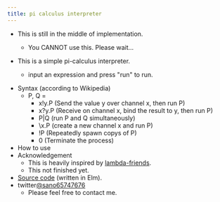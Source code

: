 ```yaml
---
title: pi calculus interpreter
---
```

<script src="lambda.js"></script>

- This is still in the middle of implementation.
  - You CANNOT use this. Please wait...

- This is a simple pi-calculus interpreter.
   - input an expression and press "run" to run. 

<div id="myapp"></div>

- Syntax (according to Wikipedia)
  - P, Q =
    - x!y.P (Send the value y over channel x, then run P)
    - x?y.P (Receive on channel x, bind the result to y, then run P)
    - P|Q (run P and Q simultaneously)
    - \x.P (create a new channel x and run P)
    - !P (Repeatedly spawn copys of P)
    - 0 (Terminate the process)
- How to use
- Acknowledgement
  - This is heavily inspired by [lambda-friends](https://nikosai.ml/lambda-friends/).
  - This not finished yet.
- [Source code](https://github.com/sano-jin/pi-calculus.git) (written in Elm). 
- twitter[@sano65747676](https://twitter.com/sano65747676)
  - Please feel free to contact me.

<script>
  var app = Elm.Main.init({
    node: document.getElementById('myapp')
  });
</script>
